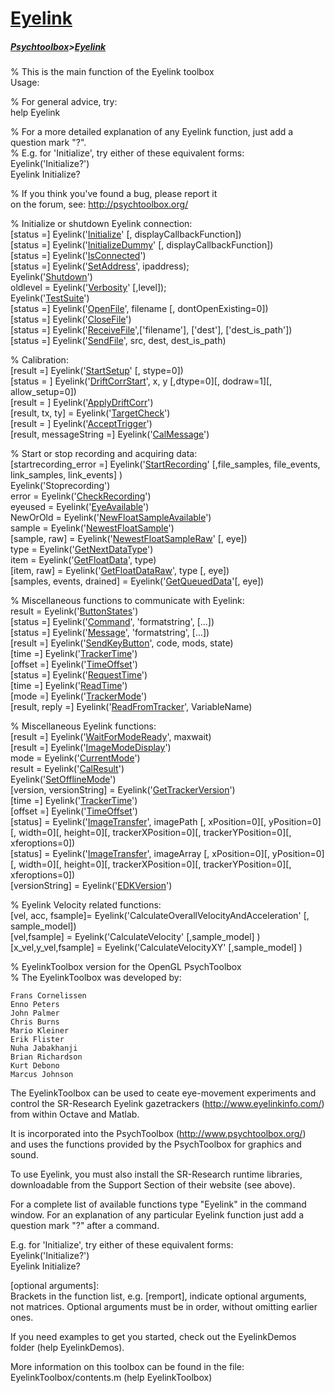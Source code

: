 # [Eyelink](Eyelink)
##### [Psychtoolbox](Psychtoolbox)>[Eyelink](Eyelink)

  
% This is the main function of the Eyelink toolbox  
Usage:  
  
% For general advice, try:  
help Eyelink  
  
% For a more detailed explanation of any Eyelink function, just add a question mark "?".  
% E.g. for 'Initialize', try either of these equivalent forms:  
Eyelink('Initialize?')  
Eyelink Initialize?  
  
% If you think you've found a bug, please report it  
on the forum, see: http://psychtoolbox.org/  
  
  
% Initialize or shutdown Eyelink connection:  
[status =] Eyelink('[Initialize](Eyelink-Initialize)' [, displayCallbackFunction])  
[status =] Eyelink('[InitializeDummy](Eyelink-InitializeDummy)' [, displayCallbackFunction])  
[status =] Eyelink('[IsConnected](Eyelink-IsConnected)')  
[status =] Eyelink('[SetAddress](Eyelink-SetAddress)', ipaddress);  
Eyelink('[Shutdown](Eyelink-Shutdown)')  
oldlevel = Eyelink('[Verbosity](Eyelink-Verbosity)' [,level]);  
Eyelink('[TestSuite](Eyelink-TestSuite)')  
[status =] Eyelink('[OpenFile](Eyelink-OpenFile)', filename [, dontOpenExisting=0])  
[status =] Eyelink('[CloseFile](Eyelink-CloseFile)')  
[status =] Eyelink('[ReceiveFile](Eyelink-ReceiveFile)',['filename'], ['dest'], ['dest_is_path'])  
[status =] Eyelink('[SendFile](Eyelink-SendFile)', src, dest, dest_is_path)  
  
% Calibration:  
[result =] Eyelink('[StartSetup](Eyelink-StartSetup)' [, stype=0])  
[status = ] Eyelink('[DriftCorrStart](Eyelink-DriftCorrStart)', x, y [,dtype=0][, dodraw=1][, allow_setup=0])  
[result = ] Eyelink('[ApplyDriftCorr](Eyelink-ApplyDriftCorr)')  
[result, tx, ty] = Eyelink('[TargetCheck](Eyelink-TargetCheck)')  
[result = ] Eyelink('[AcceptTrigger](Eyelink-AcceptTrigger)')  
[result, messageString =] Eyelink('[CalMessage](Eyelink-CalMessage)')  
  
% Start or stop recording and acquiring data:  
[startrecording_error =] Eyelink('[StartRecording](Eyelink-StartRecording)' [,file_samples, file_events, link_samples, link_events] )  
Eyelink('Stoprecording')  
error = Eyelink('[CheckRecording](Eyelink-CheckRecording)')  
eyeused = Eyelink('[EyeAvailable](Eyelink-EyeAvailable)')  
NewOrOld = Eyelink('[NewFloatSampleAvailable](Eyelink-NewFloatSampleAvailable)')  
sample = Eyelink('[NewestFloatSample](Eyelink-NewestFloatSample)')  
[sample, raw] = Eyelink('[NewestFloatSampleRaw](Eyelink-NewestFloatSampleRaw)' [, eye])  
type = Eyelink('[GetNextDataType](Eyelink-GetNextDataType)')  
item = Eyelink('[GetFloatData](Eyelink-GetFloatData)', type)  
[item, raw] = Eyelink('[GetFloatDataRaw](Eyelink-GetFloatDataRaw)', type [, eye])  
[samples, events, drained] = Eyelink('[GetQueuedData](Eyelink-GetQueuedData)'[, eye])  
  
% Miscellaneous functions to communicate with Eyelink:  
result = Eyelink('[ButtonStates](Eyelink-ButtonStates)')  
[status =] Eyelink('[Command](Eyelink-Command)', 'formatstring', [...])  
[status =] Eyelink('[Message](Eyelink-Message)', 'formatstring', [...])  
[result =] Eyelink('[SendKeyButton](Eyelink-SendKeyButton)', code, mods, state)  
[time =] Eyelink('[TrackerTime](Eyelink-TrackerTime)')  
[offset =] Eyelink('[TimeOffset](Eyelink-TimeOffset)')  
[status =] Eyelink('[RequestTime](Eyelink-RequestTime)')  
[time =] Eyelink('[ReadTime](Eyelink-ReadTime)')  
[mode =] Eyelink('[TrackerMode](Eyelink-TrackerMode)')  
[result, reply =] Eyelink('[ReadFromTracker](Eyelink-ReadFromTracker)', VariableName)  
  
% Miscellaneous Eyelink functions:  
[result =] Eyelink('[WaitForModeReady](Eyelink-WaitForModeReady)', maxwait)  
[result =] Eyelink('[ImageModeDisplay](Eyelink-ImageModeDisplay)')  
mode = Eyelink('[CurrentMode](Eyelink-CurrentMode)')  
result = Eyelink('[CalResult](Eyelink-CalResult)')  
Eyelink('[SetOfflineMode](Eyelink-SetOfflineMode)')  
[version, versionString]  = Eyelink('[GetTrackerVersion](Eyelink-GetTrackerVersion)')  
[time =] Eyelink('[TrackerTime](Eyelink-TrackerTime)')  
[offset =] Eyelink('[TimeOffset](Eyelink-TimeOffset)')  
[status] = Eyelink('[ImageTransfer](Eyelink-ImageTransfer)', imagePath [, xPosition=0][, yPosition=0][, width=0][, height=0][, trackerXPosition=0][, trackerYPosition=0][, xferoptions=0])  
[status] = Eyelink('[ImageTransfer](Eyelink-ImageTransfer)', imageArray [, xPosition=0][, yPosition=0][, width=0][, height=0][, trackerXPosition=0][, trackerYPosition=0][, xferoptions=0])  
[versionString] = Eyelink('[EDKVersion](Eyelink-EDKVersion)')  
  
% Eyelink Velocity related functions:  
[vel, acc, fsample]= Eyelink('CalculateOverallVelocityAndAcceleration' [, sample_model])  
[vel,fsample] = Eyelink('CalculateVelocity' [,sample_model] )  
[x_vel,y_vel,fsample] = Eyelink('CalculateVelocityXY' [,sample_model] )  
  
  
  
  
% EyelinkToolbox version for the OpenGL PsychToolbox  
% The EyelinkToolbox was developed by:  
  
	Frans Cornelissen  
	Enno Peters  
	John Palmer  
	Chris Burns  
	Mario Kleiner  
	Erik Flister  
	Nuha Jabakhanji  
	Brian Richardson  
	Kurt Debono  
	Marcus Johnson  
  

  The EyelinkToolbox can be used to ceate eye-movement experiments and  
  control the SR-Research Eyelink gazetrackers (http://www.eyelinkinfo.com/)  
  from within Octave and Matlab.  
  
  It is incorporated into the PsychToolbox (http://www.psychtoolbox.org/)  
  and uses the functions provided by the PsychToolbox for graphics and sound.  
  
  To use Eyelink, you must also install the SR-Research runtime libraries,  
  downloadable from the Support Section of their website (see above).  
  
  For a complete list of available functions type "Eyelink" in the command  
  window. For an explanation of any particular Eyelink function just add a  
  question mark "?" after a command.  
  
  E.g. for 'Initialize', try either of these equivalent forms:  
  Eyelink('Initialize?')  
  Eyelink Initialize?  
  
  [optional arguments]:  
  Brackets in the function list, e.g. [remport], indicate optional arguments,  
  not matrices. Optional arguments must be in order, without omitting earlier  
  ones.  
  
  If you need examples to get you started, check out the EyelinkDemos  
  folder (help EyelinkDemos).  
  
  More information on this toolbox can be found in the file:  
  EyelinkToolbox/contents.m  (help EyelinkToolbox)  
  
  


